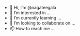 - 👋 Hi, I’m @nagateegala
- 👀 I’m interested in ...
- 🌱 I’m currently learning ...
- 💞️ I’m looking to collaborate on ...
- 📫 How to reach me ...

<!---
nagateegala/nagateegala is a ✨ special ✨ repository because its `README.md` (this file) appears on your GitHub profile.
You can click the Preview link to take a look at your changes.
--->
